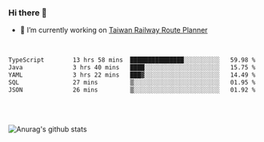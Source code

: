 ### Hi there 👋

- 🔭 I’m currently working on [Taiwan Railway Route Planner](https://github.com/Taiwan-Railway-Route-Planner)

<br/>

<!--START_SECTION:waka-->

```txt
TypeScript        13 hrs 58 mins  ███████████████░░░░░░░░░░   59.98 %
Java              3 hrs 40 mins   ████░░░░░░░░░░░░░░░░░░░░░   15.75 %
YAML              3 hrs 22 mins   ███▓░░░░░░░░░░░░░░░░░░░░░   14.49 %
SQL               27 mins         ▒░░░░░░░░░░░░░░░░░░░░░░░░   01.95 %
JSON              26 mins         ▒░░░░░░░░░░░░░░░░░░░░░░░░   01.92 %
```

<!--END_SECTION:waka-->

<br/>
<br/>

![Anurag's github stats](https://github-readme-stats.vercel.app/api?username=DepickereSven&show_icons=true&theme=tokyonight)



<!--
**DepickereSven/DepickereSven** is a ✨ _special_ ✨ repository because its `README.md` (this file) appears on your GitHub profile.

Here are some ideas to get you started:

- 🔭 I’m currently working on ...
- 🌱 I’m currently learning ...
- 👯 I’m looking to collaborate on ...
- 🤔 I’m looking for help with ...
- 💬 Ask me about ...
- 📫 How to reach me: ...
- 😄 Pronouns: ...
- ⚡ Fun fact: ...
-->
